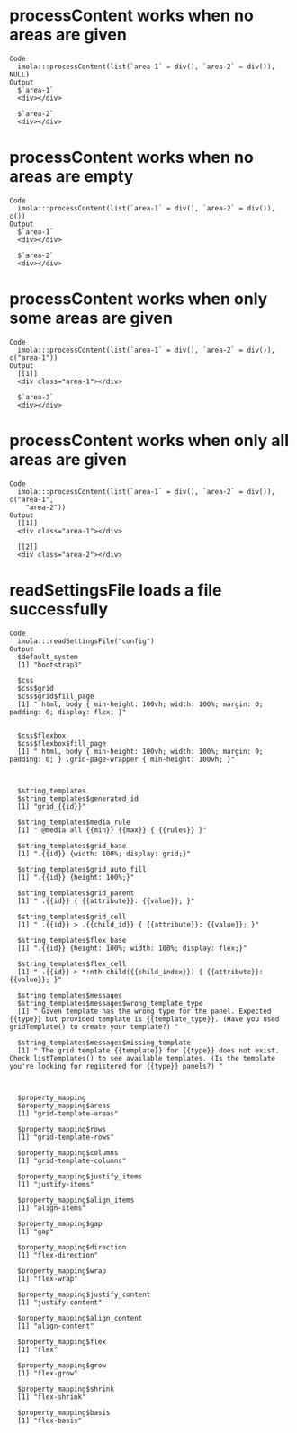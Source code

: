 # processContent works when no areas are given

    Code
      imola:::processContent(list(`area-1` = div(), `area-2` = div()), NULL)
    Output
      $`area-1`
      <div></div>
      
      $`area-2`
      <div></div>
      

# processContent works when no areas are empty

    Code
      imola:::processContent(list(`area-1` = div(), `area-2` = div()), c())
    Output
      $`area-1`
      <div></div>
      
      $`area-2`
      <div></div>
      

# processContent works when only some areas are given

    Code
      imola:::processContent(list(`area-1` = div(), `area-2` = div()), c("area-1"))
    Output
      [[1]]
      <div class="area-1"></div>
      
      $`area-2`
      <div></div>
      

# processContent works when only all areas are given

    Code
      imola:::processContent(list(`area-1` = div(), `area-2` = div()), c("area-1",
        "area-2"))
    Output
      [[1]]
      <div class="area-1"></div>
      
      [[2]]
      <div class="area-2"></div>
      

# readSettingsFile loads a file successfully

    Code
      imola:::readSettingsFile("config")
    Output
      $default_system
      [1] "bootstrap3"
      
      $css
      $css$grid
      $css$grid$fill_page
      [1] " html, body { min-height: 100vh; width: 100%; margin: 0; padding: 0; display: flex; }"
      
      
      $css$flexbox
      $css$flexbox$fill_page
      [1] " html, body { min-height: 100vh; width: 100%; margin: 0; padding: 0; } .grid-page-wrapper { min-height: 100vh; }"
      
      
      
      $string_templates
      $string_templates$generated_id
      [1] "grid_{{id}}"
      
      $string_templates$media_rule
      [1] " @media all {{min}} {{max}} { {{rules}} }"
      
      $string_templates$grid_base
      [1] ".{{id}} {width: 100%; display: grid;}"
      
      $string_templates$grid_auto_fill
      [1] ".{{id}} {height: 100%;}"
      
      $string_templates$grid_parent
      [1] " .{{id}} { {{attribute}}: {{value}}; }"
      
      $string_templates$grid_cell
      [1] " .{{id}} > .{{child_id}} { {{attribute}}: {{value}}; }"
      
      $string_templates$flex_base
      [1] ".{{id}} {height: 100%; width: 100%; display: flex;}"
      
      $string_templates$flex_cell
      [1] " .{{id}} > *:nth-child({{child_index}}) { {{attribute}}: {{value}}; }"
      
      $string_templates$messages
      $string_templates$messages$wrong_template_type
      [1] " Given template has the wrong type for the panel. Expected {{type}} but provided template is {{template_type}}. (Have you used gridTemplate() to create your template?) "
      
      $string_templates$messages$missing_template
      [1] " The grid template {{template}} for {{type}} does not exist. Check listTemplates() to see available templates. (Is the template you're looking for registered for {{type}} panels?) "
      
      
      
      $property_mapping
      $property_mapping$areas
      [1] "grid-template-areas"
      
      $property_mapping$rows
      [1] "grid-template-rows"
      
      $property_mapping$columns
      [1] "grid-template-columns"
      
      $property_mapping$justify_items
      [1] "justify-items"
      
      $property_mapping$align_items
      [1] "align-items"
      
      $property_mapping$gap
      [1] "gap"
      
      $property_mapping$direction
      [1] "flex-direction"
      
      $property_mapping$wrap
      [1] "flex-wrap"
      
      $property_mapping$justify_content
      [1] "justify-content"
      
      $property_mapping$align_content
      [1] "align-content"
      
      $property_mapping$flex
      [1] "flex"
      
      $property_mapping$grow
      [1] "flex-grow"
      
      $property_mapping$shrink
      [1] "flex-shrink"
      
      $property_mapping$basis
      [1] "flex-basis"
      
      

